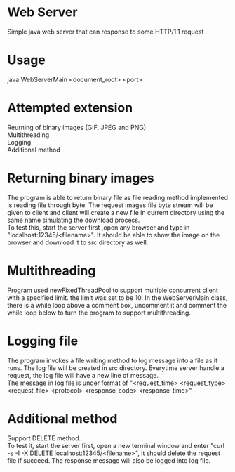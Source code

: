 # Web Server
Simple java web server that can response to some HTTP/1.1 request
# Usage
java WebServerMain <document_root> \<port\>
# Attempted extension
Reurning of binary images (GIF, JPEG and PNG)   
Multithreading   
Logging   
Additional method
# Returning binary images
The program is able to return binary file as file reading method implemented is reading file through byte. 
The request images file byte stream will be given to client and client will create a new file in current directory using the same name simulating the download process.   
To test this, start the server first ,open any browser and type in "localhost:12345/\<filename\>". It should be able to show the image on the browser and download it to src directory as well.
# Multithreading
Program used newFixedThreadPool to support multiple concurrent client with a specified limit. the limit was set to be 10. In the WebServerMain class, there is a while loop above a comment box, uncomment it and comment the while loop below to turn the program to support multithreading.
# Logging file
The program invokes a file writing method to log message into a file as it runs. The log file will be created in src directory. Everytime server handle a request, the log file will have a new line of message.   
The message in log file is under format of "\<request_time\> \<request_type\> \<request_file\> \<protocol\> \<response_code\> \<response_time\>"
# Additional method
Support DELETE method.   
To test it, start the server first, open a new terminal window and enter "curl -s -I -X DELETE localhost:12345/\<filename\>", it should delete the request file if succeed. The response message will also be logged into log file.
